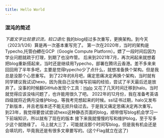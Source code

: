 ```yaml
---
title: Hello World
---
```

### 混沌的简述
*下面文字比较意识流，较口语化*
我的blog经过多次重写，更换架构。到今天（2023/1/26）算是再一次基本重写完了。
第一次在2020年，当时的架构是Typecho,托管~~白嫖~~在GCP（Google Compute Platform）。嫖了一段时间后因为学业问题就疏于打理，到期了也没咋管。
后来到2021年7月，再次闲起来就想着把blog重新搭起来，当时还是继续用Typecho，部署在腾讯云香港。差不多来来回回用了半年多吧，主要是觉得typecho少了点什么，就想准备换个架构。但是我总是没那个心思重写。
到了22年的8月吧，痛定思痛决定再换个架构，当时就有同学建议我试试hexo，因为我自己没有啥写前端的经验，尝试了半天最后还是放弃了。没事的时候翻GitHub发现个工具：[Halo](https://github.com/halo-dev/halo) 又花了几天时间迁移到halo。当时就觉得应该没啥问题了，也许能用很久了吧。
2022年的12月份，我在准备考英语四级就将近俩月没维护blog，等我考完想起来的时候。ssl证书过期，halo又发布了新版本，并且老版本还不能无损升级过去。于是我又痛定思痛决定再次重写。
到23年，我觉得要尝试尝试hexo这种静态页面的blog，顺带借写blog机会学习一下前端知识，所以就有了现在的版本
接下来我就慢慢的写和维护blog，至于写多少这个就随缘了。
马上就大三了，可能就没那个时间写blog，但是我有机会还是会填坑的，毕竟我还是有很多文章要写的。(这个Flag就立在这了)